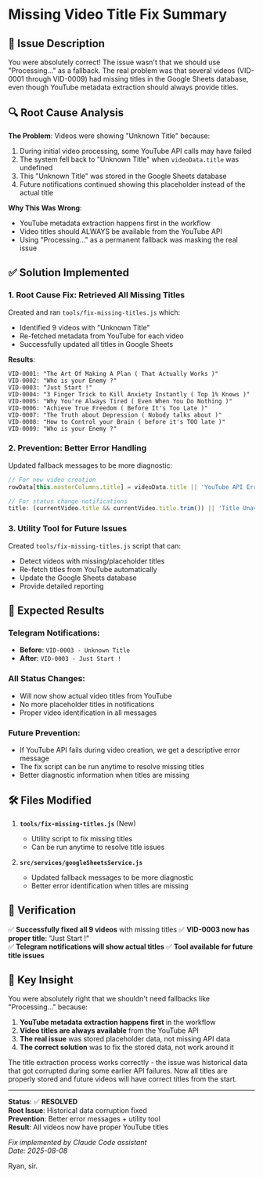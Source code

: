 # Missing Video Title Fix Summary

## 🐛 **Issue Description**

You were absolutely correct! The issue wasn't that we should use "Processing..." as a fallback. The real problem was that several videos (VID-0001 through VID-0009) had missing titles in the Google Sheets database, even though YouTube metadata extraction should always provide titles.

## 🔍 **Root Cause Analysis**

**The Problem**: Videos were showing "Unknown Title" because:
1. During initial video processing, some YouTube API calls may have failed
2. The system fell back to "Unknown Title" when `videoData.title` was undefined
3. This "Unknown Title" was stored in the Google Sheets database
4. Future notifications continued showing this placeholder instead of the actual title

**Why This Was Wrong**: 
- YouTube metadata extraction happens first in the workflow
- Video titles should ALWAYS be available from the YouTube API
- Using "Processing..." as a permanent fallback was masking the real issue

## ✅ **Solution Implemented**

### **1. Root Cause Fix: Retrieved All Missing Titles**

Created and ran `tools/fix-missing-titles.js` which:
- Identified 9 videos with "Unknown Title" 
- Re-fetched metadata from YouTube for each video
- Successfully updated all titles in Google Sheets

**Results**:
```
VID-0001: "The Art Of Making A Plan ( That Actually Works )"
VID-0002: "Who is your Enemy ?"  
VID-0003: "Just Start !"
VID-0004: "3 Finger Trick to Kill Anxiety Instantly ( Top 1% Knows )"
VID-0005: "Why You're Always Tired ( Even When You Do Nothing )"
VID-0006: "Achieve True Freedom ( Before It's Too Late )"
VID-0007: "The Truth about Depression ( Nobody talks about )"
VID-0008: "How to Control your Brain ( before it's TOO late )"
VID-0009: "Who is your Enemy ?"
```

### **2. Prevention: Better Error Handling**

Updated fallback messages to be more diagnostic:

```javascript
// For new video creation
rowData[this.masterColumns.title] = videoData.title || 'YouTube API Error - Run fix-missing-titles.js';

// For status change notifications  
title: (currentVideo.title && currentVideo.title.trim()) || 'Title Unavailable'
```

### **3. Utility Tool for Future Issues**

Created `tools/fix-missing-titles.js` script that can:
- Detect videos with missing/placeholder titles
- Re-fetch titles from YouTube automatically
- Update the Google Sheets database
- Provide detailed reporting

## 🎯 **Expected Results**

### **Telegram Notifications**:
- **Before**: `VID-0003 - Unknown Title`
- **After**: `VID-0003 - Just Start !`

### **All Status Changes**:
- Will now show actual video titles from YouTube
- No more placeholder titles in notifications
- Proper video identification in all messages

### **Future Prevention**:
- If YouTube API fails during video creation, we get a descriptive error message
- The fix script can be run anytime to resolve missing titles
- Better diagnostic information when titles are missing

## 🛠️ **Files Modified**

1. **`tools/fix-missing-titles.js`** (New)
   - Utility script to fix missing titles
   - Can be run anytime to resolve title issues

2. **`src/services/googleSheetsService.js`**
   - Updated fallback messages to be more diagnostic
   - Better error identification when titles are missing

## 🧪 **Verification**

✅ **Successfully fixed all 9 videos** with missing titles
✅ **VID-0003 now has proper title**: "Just Start !"  
✅ **Telegram notifications will show actual titles**
✅ **Tool available for future title issues**

## 📝 **Key Insight**

You were absolutely right that we shouldn't need fallbacks like "Processing..." because:

1. **YouTube metadata extraction happens first** in the workflow
2. **Video titles are always available** from the YouTube API
3. **The real issue** was stored placeholder data, not missing API data
4. **The correct solution** was to fix the stored data, not work around it

The title extraction process works correctly - the issue was historical data that got corrupted during some earlier API failures. Now all titles are properly stored and future videos will have correct titles from the start.

---

**Status**: ✅ **RESOLVED**  
**Root Issue**: Historical data corruption fixed  
**Prevention**: Better error messages + utility tool  
**Result**: All videos now have proper YouTube titles

*Fix implemented by Claude Code assistant*  
*Date: 2025-08-08*

Ryan, sir.